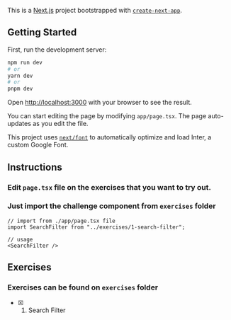 This is a [Next.js](https://nextjs.org/) project bootstrapped with [`create-next-app`](https://github.com/vercel/next.js/tree/canary/packages/create-next-app).

## Getting Started

First, run the development server:

```bash
npm run dev
# or
yarn dev
# or
pnpm dev
```

Open [http://localhost:3000](http://localhost:3000) with your browser to see the result.

You can start editing the page by modifying `app/page.tsx`. The page auto-updates as you edit the file.

This project uses [`next/font`](https://nextjs.org/docs/basic-features/font-optimization) to automatically optimize and load Inter, a custom Google Font.

## Instructions

### Edit `page.tsx` file on the exercises that you want to try out.

### Just import the challenge component from `exercises` folder

```
// import from ./app/page.tsx file
import SearchFilter from "../exercises/1-search-filter";

// usage
<SearchFilter />
```

## Exercises

### Exercises can be found on `exercises` folder

- [x] 1. Search Filter
